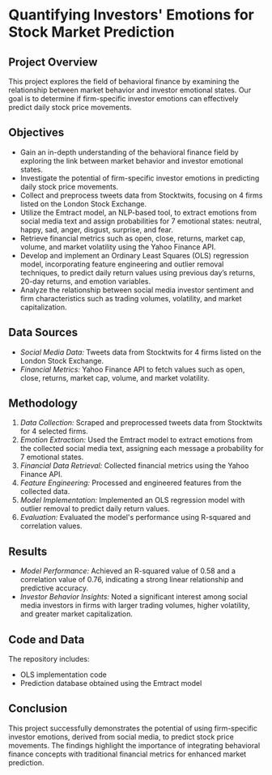 # Quantifying Investors' Emotions for Stock Market Prediction

## Project Overview

This project explores the field of behavioral finance by examining the relationship between market behavior and investor emotional states. Our goal is to determine if firm-specific investor emotions can effectively predict daily stock price movements.

## Objectives

- Gain an in-depth understanding of the behavioral finance field by exploring the link between market behavior and investor emotional states.
- Investigate the potential of firm-specific investor emotions in predicting daily stock price movements.
- Collect and preprocess tweets data from Stocktwits, focusing on 4 firms listed on the London Stock Exchange.
- Utilize the Emtract model, an NLP-based tool, to extract emotions from social media text and assign probabilities for 7 emotional states: neutral, happy, sad, anger, disgust, surprise, and fear.
- Retrieve financial metrics such as open, close, returns, market cap, volume, and market volatility using the Yahoo Finance API.
- Develop and implement an Ordinary Least Squares (OLS) regression model, incorporating feature engineering and outlier removal techniques, to predict daily return values using previous day’s returns, 20-day returns, and emotion variables.
- Analyze the relationship between social media investor sentiment and firm characteristics such as trading volumes, volatility, and market capitalization.

## Data Sources

- *Social Media Data:* Tweets data from Stocktwits for 4 firms listed on the London Stock Exchange.
- *Financial Metrics:* Yahoo Finance API to fetch values such as open, close, returns, market cap, volume, and market volatility.

## Methodology

1. *Data Collection:* Scraped and preprocessed tweets data from Stocktwits for 4 selected firms.
2. *Emotion Extraction:* Used the Emtract model to extract emotions from the collected social media text, assigning each message a probability for 7 emotional states.
3. *Financial Data Retrieval:* Collected financial metrics using the Yahoo Finance API.
4. *Feature Engineering:* Processed and engineered features from the collected data.
5. *Model Implementation:* Implemented an OLS regression model with outlier removal to predict daily return values.
6. *Evaluation:* Evaluated the model's performance using R-squared and correlation values.

## Results

- *Model Performance:* Achieved an R-squared value of 0.58 and a correlation value of 0.76, indicating a strong linear relationship and predictive accuracy.
- *Investor Behavior Insights:* Noted a significant interest among social media investors in firms with larger trading volumes, higher volatility, and greater market capitalization.

## Code and Data

The repository includes:

- OLS implementation code
- Prediction database obtained using the Emtract model

## Conclusion

This project successfully demonstrates the potential of using firm-specific investor emotions, derived from social media, to predict stock price movements. The findings highlight the importance of integrating behavioral finance concepts with traditional financial metrics for enhanced market prediction.

